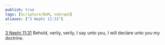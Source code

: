 ```yaml
---
publish: true
tags: [Scripture/BoM, noGraph]
aliases: ["3 Nephi 11:31"]
---
```

[3 Nephi 11:31](https://churchofjesuschrist.org/study/scriptures/bofm/3-ne/11?lang=eng&id=p31#p31) Behold, verily, verily, I say unto you, I will declare unto you my doctrine.

